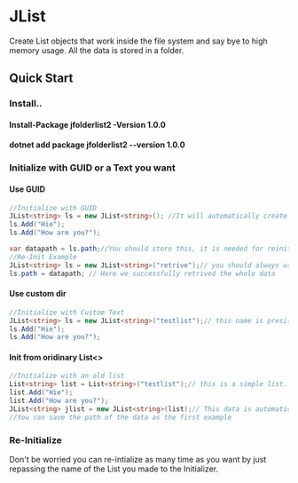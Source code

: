 # JList
Create  List objects that work inside the file system and say bye to high memory usage.
All the data is stored in a folder.
## Quick Start
### Install..
#### Install-Package jfolderlist2 -Version 1.0.0
#### dotnet add package jfolderlist2 --version 1.0.0
### Initialize with GUID or a Text you want
#### Use GUID
```c#
//Initialize with GUID
JList<string> ls = new JList<string>(); //It will automatically create a list in the data folder with a folder random folder name, but please use a custom name based list for more presistence
ls.Add("Hie");
ls.Add("How are you?");

var datapath = ls.path;//You should store this, it is needed for reinitialization
//Re-Init Example
JList<string> ls = new JList<string>("retrive");// you should always use retrice to retrive data from a path
ls.path = datapath; // Here we successfully retrived the whole data
```
#### Use custom dir
```c#
//Initialize with Custom Text
JList<string> ls = new JList<string>("testlist");// this name is presistent as long as the data folder is in the same path as the app.
ls.Add("Hie");
ls.Add("How are you?");
```
#### Init from oridinary List<>
```c#
//Initialize with an old list
List<string> list = List<string>("testlist");// this is a simple list.
list.Add("Hie");
list.Add("How are you?");
JList<string> jlist = new JList<string>(list);// This data is automatically saved into the data folder with a folder name of "list.GetHashCode();"
//You can save the path of the data as the first example

```
### Re-Initialize
Don't be worried you can re-intialize as many time as you want by just repassing the name of the List you made to the Initializer.
